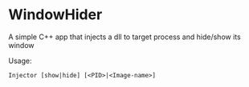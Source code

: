 # WindowHider
A simple C++ app that injects a dll to target process and hide/show its window

Usage:

```
Injector [show|hide] [<PID>|<Image-name>]
```

